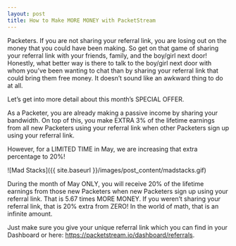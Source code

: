 ```yaml
---
layout: post
title: How to Make MORE MONEY with PacketStream
---
```


Packeters. If you are not sharing your referral link, you are losing out on the money that you could have been making. So get on that game of sharing your referral link with your friends, family, and the boy/girl next door! Honestly, what better way is there to talk to the boy/girl next door with whom you’ve been wanting to chat than by sharing your referral link that could bring them free money. It doesn’t sound like an awkward thing to do at all.

Let’s get into more detail about this month’s SPECIAL OFFER.

As a Packeter, you are already making a passive income by sharing your bandwidth. On top of this, you make EXTRA 3% of the lifetime earnings from all new Packeters using your referral link when other Packeters sign up using your referral link.

However, for a LIMITED TIME in May, we are increasing that extra percentage to 20%!

![Mad Stacks]({{ site.baseurl }}/images/post_content/madstacks.gif)

During the month of May ONLY, you will receive 20% of the lifetime earnings from those new Packeters when new Packeters sign up using your referral link. That is 5.67 times MORE MONEY. If you weren’t sharing your referral link, that is 20% extra from ZERO! In the world of math, that is an infinite amount.

Just make sure you give your unique referral link which you can find in your Dashboard or here: https://packetstream.io/dashboard/referrals.

